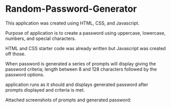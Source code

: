 # Random-Password-Generator

This application was created using HTML, CSS, and Javascript.

Purpose of application is to create a password using uppercase, lowercase, numbers, and special characters.

HTML and CSS starter code was already written but Javascript was created off those.

When password is generated a series of prompts will display giving the password criteria; length between 8 and 128 characters followed by the password options.

application runs as it should and displays generated password after prompts displayed and criteria is met.

Attached screenshots of prompts and generated password:
